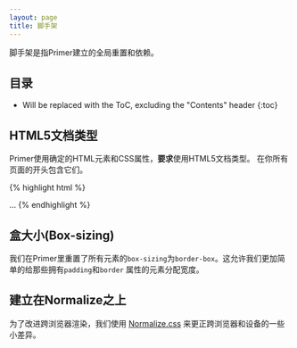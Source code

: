 ```yaml
---
layout: page
title: 脚手架
---
```


脚手架是指Primer建立的全局重置和依赖。

## 目录

* Will be replaced with the ToC, excluding the "Contents" header
{:toc}

## HTML5文档类型

Primer使用确定的HTML元素和CSS属性，**要求**使用HTML5文档类型。
在你所有页面的开头包含它们。

{% highlight html %}
<!DOCTYPE html>
<html lang="en">
  ...
</html>
{% endhighlight %}

## 盒大小(Box-sizing)

我们在Primer里重置了所有元素的`box-sizing`为`border-box`。这允许我们更加简单的给那些拥有`padding`和`border`
属性的元素分配宽度。

## 建立在Normalize之上

为了改进跨浏览器渲染，我们使用 [Normalize.css](http://necolas.github.io/normalize.css/) 来更正跨浏览器和设备的一些小差异。